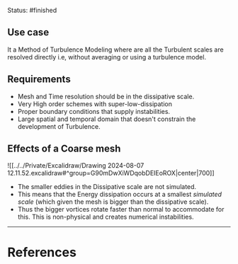 Status: #finished 
## Use case
It a Method of Turbulence Modeling where are all the Turbulent scales are resolved directly i.e, without averaging or using a turbulence model. 
## Requirements
- Mesh and Time resolution should be in the dissipative scale. 
- Very High order schemes with super-low-dissipation
- Proper boundary conditions that supply instabilities. 
- Large spatial and temporal domain that doesn't constrain the development of Turbulence.
## Effects of a Coarse mesh
![[../../Private/Excalidraw/Drawing 2024-08-07 12.11.52.excalidraw#^group=G90mDwXiWDqobDEIEoROX|center|700]]
- The smaller eddies in the Dissipative scale are not simulated. 
- This means that the Energy dissipation occurs at a smallest *simulated scale* (which given the mesh is bigger than the dissipative scale). 
- Thus the bigger vortices rotate faster than normal to accommodate for this. This is non-physical and creates numerical instabilities. 






---
# References
